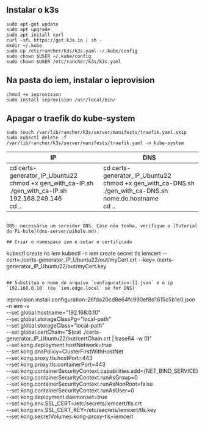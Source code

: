 ## Instalar o k3s

```
sudo apt-get update
sudo apt upgrade
sudo apt install curl
curl -sfL https://get.k3s.io | sh -
mkdir ~/.kube
sudo cp /etc/rancher/k3s/k3s.yaml ~/.kube/config
sudo chown $USER ~/.kube/config
sudo chown $USER /etc/rancher/k3s/k3s.yaml
```

## Na pasta do iem, instalar o ieprovision

```
chmod +x ieprovision
sudo install ieprovision /usr/local/bin/
```


## Apagar o traefik do kube-system

```
sudo touch /var/lib/rancher/k3s/server/manifests/traefik.yaml.skip
sudo kubectl delete -f /var/lib/rancher/k3s/server/manifests/traefik.yaml -n kube-system
```

| IP |  DNS |
|-----------|---------------------------------------------------------------|
| cd certs-generator_IP_Ubuntu22 <br>chmod +x gen_with_ca-IP.sh <br>./gen_with_ca-IP.sh 192.168.249.146 <br>cd .. | cd certs-generator_IP_Ubuntu22 <br>chmod +x gen_with_ca-DNS.sh <br>./gen_with_ca-DNS.sh nome.do.hostname <br>cd .. |

``` |

OBS: necessário um servidor DNS. Caso não tenha, verifique o [Tutorial do Pi-hole](dns-server/pihole.md).

## Criar o namespace iem e setar o certificado

```
kubectl create ns iem
kubectl -n iem create secret tls iemcert --cert=./certs-generator_IP_Ubuntu22/out/myCert.crt --key=./certs-generator_IP_Ubuntu22/out/myCert.key
```

## Substitua o nome do arquivo `configuration-[].json` e o ip `192.168.0.10` (ou `iem.edge.local` se for DNS)

```
ieprovision install configuration-26fda20cd8e64fc990ef8d1615c5b1e0.json -n iem -v \
--set global.hostname="192.168.0.10" \
--set global.storageClassPg="local-path" \
--set global.storageClass="local-path" \
--set global.certChain="$(cat ./certs-generator_IP_Ubuntu22/out/certChain.crt | base64 -w 0)" \
--set kong.deployment.hostNetwork=true \
--set kong.dnsPolicy=ClusterFirstWithHostNet \
--set kong.proxy.tls.hostPort=443 \
--set kong.proxy.tls.containerPort=443 \
--set kong.containerSecurityContext.capabilities.add={NET_BIND_SERVICE} \
--set kong.containerSecurityContext.runAsGroup=0 \
--set kong.containerSecurityContext.runAsNonRoot=false \
--set kong.containerSecurityContext.runAsUser=0 \
--set kong.deployment.daemonset=true \
--set kong.env.SSL_CERT=/etc/secrets/iemcert/tls.crt \
--set kong.env.SSL_CERT_KEY=/etc/secrets/iemcert/tls.key \
--set kong.secretVolumes.kong-proxy-tls=iemcert
```
